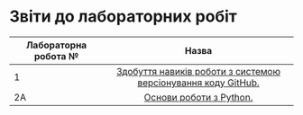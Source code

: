# Звіти до лабораторних робіт
| Лабораторна робота № | Назва |
| ------------- |:------------------:| 
| 1 |  [ Здобуття навиків роботи з системою версіонування коду GitHub. ](https://github.com/PavloVulchak/Pavlo_Vulchak_IK_31/Lab1)  |
| 2A |  [ Основи роботи з Python. ](https://github.com/PavloVulchak/Pavlo_Vulchak_IK_31/Lab2a)  |
